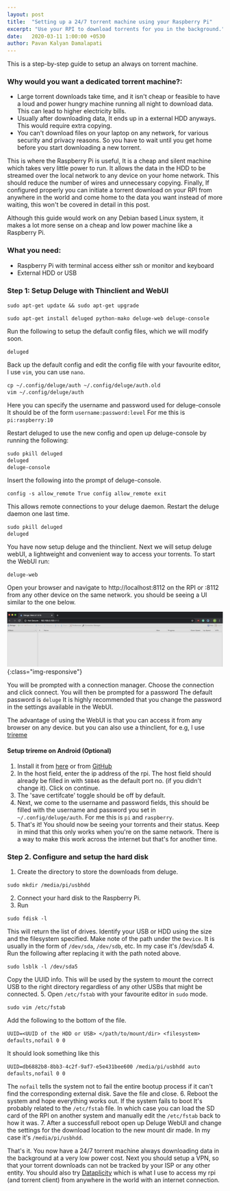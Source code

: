 ```yaml
---
layout: post
title:  "Setting up a 24/7 torrent machine using your Raspberry Pi"
excerpt: "Use your RPI to download torrents for you in the background."
date:   2020-03-11 1:00:00 +0530 
author: Pavan Kalyan Damalapati
---
```


This is a step-by-step guide to setup an always on torrent machine.

### Why would you want a dedicated torrent machine?:
- Large torrent downloads take time, and it isn't cheap or feasible to have a loud and power hungry machine running all night to download data. This can lead to higher electricity bills.
- Usually after downloading data, It ends up in a external HDD anyways. This would require extra copying.
- You can't download files on your laptop on any network, for various security and privacy reasons. So you have to wait until you get home before you start downloading a new torrent.

This is where the Raspberry Pi is useful, It is a cheap and silent machine which takes very little power to run. It allows the data in the HDD to be streamed over the local network to any device on your home network. This should reduce the number of wires and unnecessary copying. Finally, If configured properly you can initiate a torrent download on your RPI from anywhere in the world and come home to the data you want instead of more waiting, this won't be covered in detail in this post.

Although this guide would work on any Debian based Linux system, it makes a lot more sense on a cheap and low power machine like a Raspberry Pi.

### What you need:
- Raspberry Pi with terminal access either ssh or monitor and keyboard
- External HDD or USB

### Step 1: Setup Deluge with Thinclient and WebUI

~~~ shell
sudo apt-get update && sudo apt-get upgrade
~~~

~~~ shell
sudo apt-get install deluged python-mako deluge-web deluge-console
~~~
Run the following to setup the default config files, which we will modify soon.
~~~ shell
deluged
~~~
Back up the default config and edit the config file with your favourite editor, I use `vim`, you can use `nano`.
~~~ shell
cp ~/.config/deluge/auth ~/.config/deluge/auth.old
vim ~/.config/deluge/auth
~~~
Here you can specify the username and password used for deluge-console
It should be of the form ```username:password:level```
For me this is ```pi:raspberry:10```

Restart deluged to use the new config and open up deluge-console by running the following:
~~~ shell
sudo pkill deluged
deluged
deluge-console
~~~
Insert the following into the prompt of deluge-console.
~~~ shell
config -s allow_remote True config allow_remote exit
~~~
This allows remote connections to your deluge daemon.
Restart the deluge daemon one last time.
~~~ shell
sudo pkill deluged
deluged
~~~
You have now setup deluge and the thinclient. Next we will setup deluge webUI, a lightweight and convenient way to access your torrents.
To start the WebUI run:
~~~ shell
deluge-web
~~~
Open your browser and navigate to http://localhost:8112 on the RPI or <url of RPI>:8112 from any other device on the same network.
you should be seeing a UI similar to the one below.

![Deluge WebUI](/assets/deluge-webui.png){:class="img-responsive"}

You will be prompted with a connection manager. Choose the connection and click connect.
You will then be prompted for a password
The default password is ```deluge```
It is highly recommended that you change the password in the settings available in the WebUI.

The advantage of using the WebUI is that you can access it from any browser on any device. 
but you can also use a thinclient, for e.g, I use [trireme](https://f-droid.org/packages/org.deluge.trireme/)

#### Setup trireme on Android (Optional)
1. Install it from [here](https://f-droid.org/packages/org.deluge.trireme/) or from [GitHub](https://github.com/teal77/trireme/releases)
2. In the host field, enter the ip address of the rpi. The host field should already be filled in with `58846` as the default port no. (if you didn't change it). Click on continue.
3. The 'save certifcate' toggle should be off by default.
4. Next, we come to the username and password fields, this should be filled with the username and password you set in ```~/.config/deluge/auth```. For me this is ```pi``` and ```raspberry```.
5. That's it! You should now be seeing your torrents and their status. Keep in mind that this only works when you're on the same network. There is a way to make this work across the internet but that's for another time.

### Step 2. Configure and setup the hard disk

1. Create the directory to store the downloads from deluge.
~~~ shell
sudo mkdir /media/pi/usbhdd
~~~
2. Connect your hard disk to the Raspberry Pi.
3. Run 
~~~ shell 
sudo fdisk -l
~~~
This will return the list of drives. Identify your USB or HDD using the size and the filesystem specified. Make note of the path under the ```Device```. It is usually in the form of ```/dev/sda```, ```/dev/sdb```, etc. In my case it's /dev/sda5
4. Run the following after replacing it with the path noted above.
~~~ shell 
sudo lsblk -l /dev/sda5
~~~
Copy the UUID info. This will be used by the system to mount the correct USB to the right directory regardless of any other USBs that might be connected.
5. 
Open ```/etc/fstab``` with your favourite editor in ```sudo``` mode.
~~~ shell
sudo vim /etc/fstab
~~~
Add the following to the bottom of the file.
~~~ shell
UUID=<UUID of the HDD or USB> </path/to/mount/dir> <filesystem> defaults,nofail 0 0 
~~~
It should look something like this
~~~ shell
UUID=db6882b8-8bb3-4c2f-9af7-e5e431bee600 /media/pi/usbhdd auto defaults,nofail 0 0
~~~
The ```nofail``` tells the system not to fail the entire bootup process if it can't find the corresponding external disk.
Save the file and close.
6. Reboot the system and hope everything works out. If the system fails to boot It's probably related to the `/etc/fstab` file. In which case you can load the SD card of the RPI on another system and manually edit the ```/etc/fstab``` back to how it was.
7. After a successfull reboot open up Deluge WebUI and change the settings for the download location to the new mount dir made. In my case it's ```/media/pi/usbhdd```.

That's it. You now have a 24/7 torrent machine always downloading data in the background at a very low power cost.
Next you should setup a VPN, so that your torrent downloads can not be tracked by your ISP or any other entity.
You should also try [Dataplicity](https://www.dataplicity.com/) which is what I use to access my rpi (and torrent client) from anywhere in the world with an internet connection.